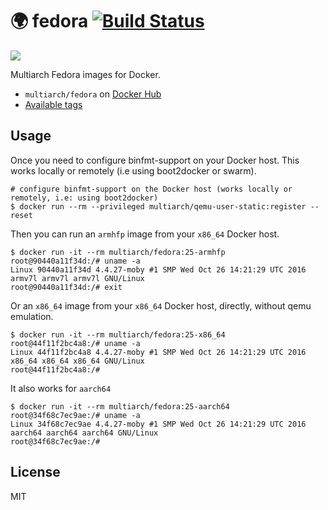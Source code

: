 # :earth_africa: fedora [![Build Status](https://travis-ci.org/bentaljaard/fedora.svg?branch=fedora32)](https://travis-ci.org/bentaljaard/fedora)

![](https://raw.githubusercontent.com/multiarch/dockerfile/master/logo.jpg)

Multiarch Fedora images for Docker.

* `multiarch/fedora` on [Docker Hub](https://hub.docker.com/r/multiarch/fedora/)
* [Available tags](https://hub.docker.com/r/multiarch/fedora/tags/)

## Usage

Once you need to configure binfmt-support on your Docker host.
This works locally or remotely (i.e using boot2docker or swarm).

```console
# configure binfmt-support on the Docker host (works locally or remotely, i.e: using boot2docker)
$ docker run --rm --privileged multiarch/qemu-user-static:register --reset
```

Then you can run an `armhfp` image from your `x86_64` Docker host.

```console
$ docker run -it --rm multiarch/fedora:25-armhfp
root@90440a11f34d:/# uname -a
Linux 90440a11f34d 4.4.27-moby #1 SMP Wed Oct 26 14:21:29 UTC 2016 armv7l armv7l armv7l GNU/Linux
root@90440a11f34d:/# exit
```

Or an `x86_64` image from your `x86_64` Docker host, directly, without qemu emulation.

```console
$ docker run -it --rm multiarch/fedora:25-x86_64
root@44f11f2bc4a8:/# uname -a
Linux 44f11f2bc4a8 4.4.27-moby #1 SMP Wed Oct 26 14:21:29 UTC 2016 x86_64 x86_64 x86_64 GNU/Linux
root@44f11f2bc4a8:/#
```

It also works for `aarch64`

```console
$ docker run -it --rm multiarch/fedora:25-aarch64
root@34f68c7ec9ae:/# uname -a
Linux 34f68c7ec9ae 4.4.27-moby #1 SMP Wed Oct 26 14:21:29 UTC 2016 aarch64 aarch64 aarch64 GNU/Linux
root@34f68c7ec9ae:/#
```

## License

MIT
